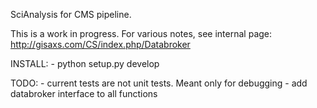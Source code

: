 SciAnalysis for CMS pipeline.

This is a work in progress. For various notes, see internal page:
http://gisaxs.com/CS/index.php/Databroker

INSTALL:
    - python setup.py develop

TODO:
    - current tests are not unit tests. Meant only for debugging
    - add databroker interface to all functions
